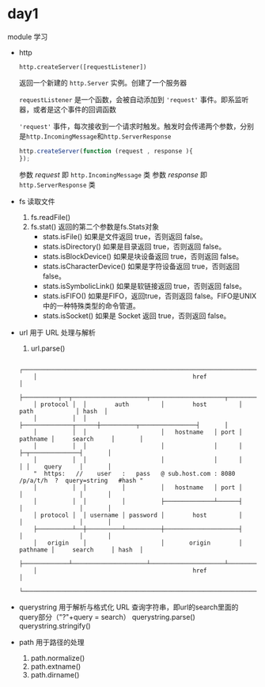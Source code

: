 # day1

module 学习

* http

    `http.createServer([requestListener])`

    返回一个新建的 `http.Server` 实例。创建了一个服务器

    `requestListener` 是一个函数，会被自动添加到 `'request'` 事件。即系监听器，或者是这个事件的回调函数

    `'request'` 事件，每次接收到一个请求时触发。触发时会传递两个参数，分别是`http.IncomingMessage`和`http.ServerResponse`


    ``` javascript
    http.createServer(function (request , response ){
    });
    ```

    参数 *request* 即 `http.IncomingMessage` 类
    参数 *response* 即 `http.ServerResponse` 类



* fs
    读取文件
    1. fs.readFile()
    2. fs.stat()
        返回的第二个参数是fs.Stats对象
        * stats.isFile()	如果是文件返回 true，否则返回 false。
        * stats.isDirectory()	如果是目录返回 true，否则返回 false。
        * stats.isBlockDevice()	如果是块设备返回 true，否则返回 false。
        * stats.isCharacterDevice()	如果是字符设备返回 true，否则返回 false。
        * stats.isSymbolicLink()	如果是软链接返回 true，否则返回 false。
        * stats.isFIFO()	如果是FIFO，返回true，否则返回 false。FIFO是UNIX中的一种特殊类型的命令管道。
        * stats.isSocket()	如果是 Socket 返回 true，否则返回 false。
    


* url
    用于 URL 处理与解析
    1. url.parse()

    ```
        ┌─────────────────────────────────────────────────────────────────────────────────────────────┐
        │                                            href                                             │
        ├──────────┬──┬─────────────────────┬─────────────────────┬───────────────────────────┬───────┤
        │ protocol │  │        auth         │        host         │           path            │ hash  │
        │          │  │                     ├──────────────┬──────┼──────────┬────────────────┤       │
        │          │  │                     │   hostname   │ port │ pathname │     search     │       │
        │          │  │                     │              │      │          ├─┬──────────────┤       │
        │          │  │                     │              │      │          │ │    query     │       │
        "  https:   //    user   :   pass   @ sub.host.com : 8080   /p/a/t/h  ?  query=string   #hash "
        │          │  │          │          │   hostname   │ port │          │                │       │
        │          │  │          │          ├──────────────┴──────┤          │                │       │
        │ protocol │  │ username │ password │        host         │          │                │       │
        ├──────────┴──┼──────────┴──────────┼─────────────────────┤          │                │       │
        │   origin    │                     │       origin        │ pathname │     search     │ hash  │
        ├─────────────┴─────────────────────┴─────────────────────┴──────────┴────────────────┴───────┤
        │                                            href                                             │
        └─────────────────────────────────────────────────────────────────────────────────────────────┘
    ```

* querystring
    用于解析与格式化 URL 查询字符串，即url的search里面的query部分（"?"+query = search）
    querystring.parse()
    querystring.stringify()

* path
    用于路径的处理
    1. path.normalize()
    2. path.extname()
    3. path.dirname()
